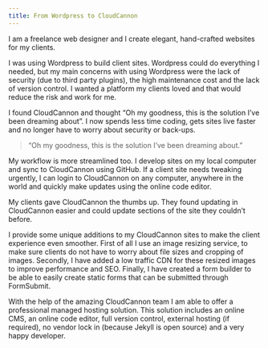 ```yaml
---
title: From Wordpress to CloudCannon
---
```



I am a freelance web designer and I create elegant, hand-crafted websites for my clients.&nbsp;

I was using Wordpress to build client sites. Wordpress could do everything I needed, but my main concerns with using Wordpress were the lack of security (due to third party plugins), the high maintenance cost and the lack of version control. I wanted a platform my clients loved and that would reduce the risk and work for me.

I found CloudCannon and thought “Oh my goodness, this is the solution I’ve been dreaming about”. I now spends less time coding, gets sites live faster and no longer have to worry about security or back-ups.

> “Oh my goodness, this is the solution I’ve been dreaming about.”

My workflow is more streamlined too. I develop sites on my local computer and sync to CloudCannon using GitHub. If a client site needs tweaking urgently, I can login to CloudCannon on any computer, anywhere in the world and quickly make updates using the online code editor.

My clients gave CloudCannon the thumbs up. They found updating in CloudCannon easier and could update sections of the site they couldn’t before.&nbsp;

I provide some unique additions to my CloudCannon sites to make the client experience even smoother. First of all I use an image resizing service, to make sure clients do not have to worry about file sizes and cropping of images. Secondly, I have added a low traffic CDN for these resized images to improve performance and SEO. Finally, I have created a form builder to be able to easily create static forms that can be submitted through FormSubmit.

With the help of the amazing CloudCannon team I am able to offer a professional managed hosting solution. This solution includes an online CMS, an online code editor, full version control, external hosting (if required), no vendor lock in (because Jekyll is open source) and a very happy developer.